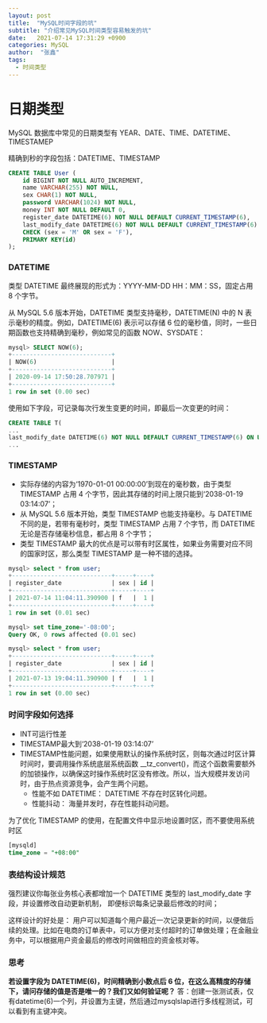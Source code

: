 ```yaml
---
layout: post
title:  "MySQL时间字段的坑"
subtitle: "介绍常见MySQL时间类型容易触发的坑"
date:   2021-07-14 17:31:29 +0900
categories: MySQL
author:  "张鑫"
tags:
  - 时间类型
---
```


# 日期类型
MySQL 数据库中常见的日期类型有 YEAR、DATE、TIME、DATETIME、TIMESTAMEP

精确到秒的字段包括：DATETIME、TIMESTAMP

```sql
CREATE TABLE User (
    id BIGINT NOT NULL AUTO_INCREMENT,
    name VARCHAR(255) NOT NULL,
    sex CHAR(1) NOT NULL,
    password VARCHAR(1024) NOT NULL,
    money INT NOT NULL DEFAULT 0,
    register_date DATETIME(6) NOT NULL DEFAULT CURRENT_TIMESTAMP(6),
    last_modify_date DATETIME(6) NOT NULL DEFAULT CURRENT_TIMESTAMP(6) ON UPDATE CURRENT_TIMESTAMP(6),
    CHECK (sex = 'M' OR sex = 'F'),
    PRIMARY KEY(id)
);
```

### DATETIME
类型 DATETIME 最终展现的形式为：YYYY-MM-DD HH：MM：SS，固定占用 8 个字节。

从 MySQL 5.6 版本开始，DATETIME 类型支持毫秒，DATETIME(N) 中的 N 表示毫秒的精度。例如，DATETIME(6) 表示可以存储 6 位的毫秒值，同时，一些日期函数也支持精确到毫秒，例如常见的函数 NOW、SYSDATE：

```sql
mysql> SELECT NOW(6);
+----------------------------+
| NOW(6)                     |
+----------------------------+
| 2020-09-14 17:50:28.707971 |
+----------------------------+
1 row in set (0.00 sec)
```
使用如下字段，可记录每次行发生变更的时间，即最后一次变更的时间：

```sql
CREATE TABLE T(
...
last_modify_date DATETIME(6) NOT NULL DEFAULT CURRENT_TIMESTAMP(6) ON UPDATE CURRENT_TIMESTAMP(6),
...
```

### TIMESTAMP

* 实际存储的内容为‘1970-01-01 00:00:00’到现在的毫秒数，由于类型 TIMESTAMP 占用 4 个字节，因此其存储的时间上限只能到‘2038-01-19 03:14:07’；
* 从 MySQL 5.6 版本开始，类型 TIMESTAMP 也能支持毫秒。与 DATETIME 不同的是，若带有毫秒时，类型 TIMESTAMP 占用 7 个字节，而 DATETIME 无论是否存储毫秒信息，都占用 8 个字节；
* 类型 TIMESTAMP 最大的优点是可以带有时区属性，如果业务需要对应不同的国家时区，那么类型 TIMESTAMP 是一种不错的选择。

```sql
mysql> select * from user;
+----------------------------+-----+----+
| register_date              | sex | id |
+----------------------------+-----+----+
| 2021-07-14 11:04:11.390900 | f   |  1 |
+----------------------------+-----+----+
1 row in set (0.01 sec)

mysql> set time_zone='-08:00';
Query OK, 0 rows affected (0.01 sec)

mysql> select * from user;
+----------------------------+-----+----+
| register_date              | sex | id |
+----------------------------+-----+----+
| 2021-07-13 19:04:11.390900 | f   |  1 |
+----------------------------+-----+----+
1 row in set (0.00 sec)
```

### 时间字段如何选择

* INT可运行性差
* TIMESTAMP最大到‘2038-01-19 03:14:07’
* TIMESTAMP性能问题，如果使用默认的操作系统时区，则每次通过时区计算时间时，要调用操作系统底层系统函数 __tz_convert()，而这个函数需要额外的加锁操作，以确保这时操作系统时区没有修改。所以，当大规模并发访问时，由于热点资源竞争，会产生两个问题。
    * 性能不如 DATETIME： DATETIME 不存在时区转化问题。
    * 性能抖动： 海量并发时，存在性能抖动问题。

为了优化 TIMESTAMP 的使用，在配置文件中显示地设置时区，而不要使用系统时区
```sql
[mysqld]
time_zone = "+08:00"
```

### 表结构设计规范
强烈建议你每张业务核心表都增加一个 DATETIME 类型的 last_modify_date 字段，并设置修改自动更新机制， 即便标识每条记录最后修改的时间；

这样设计的好处是： 用户可以知道每个用户最近一次记录更新的时间，以便做后续的处理。比如在电商的订单表中，可以方便对支付超时的订单做处理；在金融业务中，可以根据用户资金最后的修改时间做相应的资金核对等。

### 思考
**若设置字段为 DATETIME(6)，时间精确到小数点后 6 位，在这么高精度的存储下，请问存储的值是否是唯一的？我们又如何验证呢？**
答：创建一张测试表，仅有datetime(6)一个列，并设置为主键，然后通过mysqlslap进行多线程测试，可以看到有主键冲突。